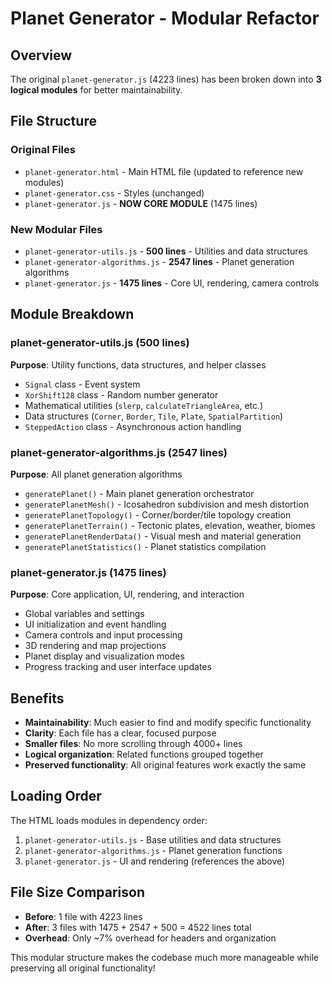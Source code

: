 # Planet Generator - Modular Refactor

## Overview
The original `planet-generator.js` (4223 lines) has been broken down into **3 logical modules** for better maintainability.

## File Structure

### Original Files
- `planet-generator.html` - Main HTML file (updated to reference new modules)
- `planet-generator.css` - Styles (unchanged) 
- `planet-generator.js` - **NOW CORE MODULE** (1475 lines)

### New Modular Files
- `planet-generator-utils.js` - **500 lines** - Utilities and data structures
- `planet-generator-algorithms.js` - **2547 lines** - Planet generation algorithms
- `planet-generator.js` - **1475 lines** - Core UI, rendering, camera controls

## Module Breakdown

### planet-generator-utils.js (500 lines)
**Purpose**: Utility functions, data structures, and helper classes
- `Signal` class - Event system
- `XorShift128` class - Random number generator
- Mathematical utilities (`slerp`, `calculateTriangleArea`, etc.)
- Data structures (`Corner`, `Border`, `Tile`, `Plate`, `SpatialPartition`)
- `SteppedAction` class - Asynchronous action handling

### planet-generator-algorithms.js (2547 lines) 
**Purpose**: All planet generation algorithms
- `generatePlanet()` - Main planet generation orchestrator
- `generatePlanetMesh()` - Icosahedron subdivision and mesh distortion
- `generatePlanetTopology()` - Corner/border/tile topology creation
- `generatePlanetTerrain()` - Tectonic plates, elevation, weather, biomes
- `generatePlanetRenderData()` - Visual mesh and material generation
- `generatePlanetStatistics()` - Planet statistics compilation

### planet-generator.js (1475 lines)
**Purpose**: Core application, UI, rendering, and interaction
- Global variables and settings
- UI initialization and event handling
- Camera controls and input processing
- 3D rendering and map projections
- Planet display and visualization modes
- Progress tracking and user interface updates

## Benefits
- **Maintainability**: Much easier to find and modify specific functionality
- **Clarity**: Each file has a clear, focused purpose  
- **Smaller files**: No more scrolling through 4000+ lines
- **Logical organization**: Related functions grouped together
- **Preserved functionality**: All original features work exactly the same

## Loading Order
The HTML loads modules in dependency order:
1. `planet-generator-utils.js` - Base utilities and data structures
2. `planet-generator-algorithms.js` - Planet generation functions  
3. `planet-generator.js` - UI and rendering (references the above)

## File Size Comparison
- **Before**: 1 file with 4223 lines
- **After**: 3 files with 1475 + 2547 + 500 = 4522 lines total
- **Overhead**: Only ~7% overhead for headers and organization

This modular structure makes the codebase much more manageable while preserving all original functionality!
